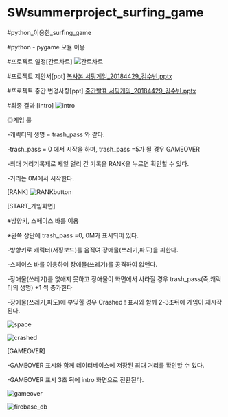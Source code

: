 # SWsummerproject_surfing_game

#python_이용한_surfing_game

#python - pygame 모듈 이용

#프로젝트 일정[간트차트]
![간트차트](https://user-images.githubusercontent.com/43884708/125405738-ffe94300-e3f2-11eb-86b8-ffadfc26b224.JPG)

#프로젝트 제안서[ppt]
[복사본 서핑게임_20184429_김수빈.pptx](https://github.com/tabss2003/SWsummerproject_surfing_game/files/6806544/_20184429_.pptx)


#프로젝트 중간 변경사항[ppt]
[중간발표 서핑게임_20184429_김수빈.pptx](https://github.com/tabss2003/SWsummerproject_surfing_game/files/6837885/_20184429_.pptx)

#최종 결과
[intro]
![intro](https://user-images.githubusercontent.com/43884708/126646679-1e684251-70d6-495c-a992-51f657dd2a24.JPG)

◎게임 룰

-캐릭터의 생명 = trash_pass 와 같다.

-trash_pass = 0 에서 시작을 하며, trash_pass =5가 될 경우 GAMEOVER

-최대 거리기록제로 제일 멀리 간 기록을 RANK을 누르면 확인할 수 있다.

-거리는 0M에서 시작한다.


[RANK]
![RANKbutton](https://user-images.githubusercontent.com/43884708/126647793-0ce72f71-23e2-4cad-b672-0253b651f5e6.JPG)


[START_게임화면]

※방향키, 스페이스 바를 이용

※왼쪽 상단에 trash_pass =0, 0M가 표시되어 있다.

-방향키로 캐릭터(서핑보드)를 움직여 장애물(쓰레기,파도)을 피한다.

-스페이스 바를 이용하여 장애물(쓰레기)를 공격하여 없앤다.

-장애물(쓰레기)를 없애지 못하고 장애물이 화면에서 사라질 경우 trash_pass(즉,캐릭터의 생명) +1 씩 증가한다

-장애물(쓰레기,파도)에 부딪힐 경우 Crashed ! 표시와 함께 2-3초뒤에 게임이 재시작된다.

![space](https://user-images.githubusercontent.com/43884708/126646755-4e5421dd-2801-4cbe-9362-22a4f81ae067.JPG)


![crashed](https://user-images.githubusercontent.com/43884708/126648178-a187569f-2535-455c-8659-6570613622f5.JPG)

[GAMEOVER]

-GAMEOVER 표시와 함께 데이터베이스에 저장된 최대 거리를 확인할 수 있다.

-GAMEOVER 표시 3초 뒤에 intro 화면으로 전환된다.

![gameover](https://user-images.githubusercontent.com/43884708/126647966-6738e907-9363-4e04-b510-8632845113e8.JPG)


![firebase_db](https://user-images.githubusercontent.com/43884708/126647983-a9f7a7b3-bb0d-457a-889f-7d9257c8ce5c.JPG)

